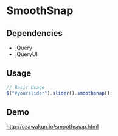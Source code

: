 # SmoothSnap

## Dependencies
* jQuery
* jQueryUI

## Usage

```javascript
// Basic Usage
$("#yourslider").slider().smoothsnap();
```

## Demo
http://ozawakun.io/smoothsnap.html